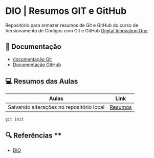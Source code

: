 # DIO | Resumos GIT e GitHub

Repositório para armazer resumos de Git e GitHub do curso de Versionamento de Códigos com Git e GitHub [Digital Innovation One](https://www.dio.me).


## 📃 Documentação 
- [documentação Git](https://docs.git.com/pt)
- [Documentação GitHub](https://docs.github.com/pt)

## 💻 Resumos das Aulas

| Aulas |  Link  |
| ----- | --------- |
| Salvando alterações no repositório local | [Resumos](https://web.dio.me/course/versionamento-de-codigo-com-git-e-github/learning/599dd3dd-d189-474f-a55c-22f37b4472da?back=/track/santander-bootcamp-2023-ciencia-de-dados-com-python&tab=undefined&moduleId=undefined) |

```
git init
```

## 🔍 Referências **
- [DIO]()